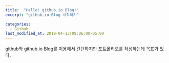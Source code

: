 ```yaml
---
title:  "Hello! github.io Blog!"
excerpt: "github.io Blog 시작하기"

categories:
  - Github
last_modified_at: 2019-04-13T08:06:00-05:00
---
```


github와 github.io Blog를 이용해서 간단하지만 포트폴리오를 작성하는데 목표가 있다. 
